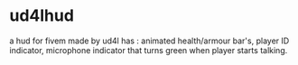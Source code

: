 # ud4lhud
 a hud for fivem made by ud4l
 has :
 animated health/armour bar's,
 player ID indicator,
 microphone indicator that turns green when player starts talking.
